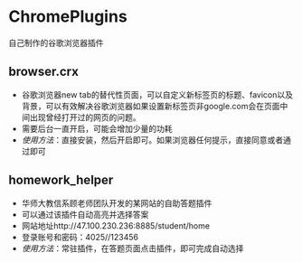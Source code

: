 # ChromePlugins
自己制作的谷歌浏览器插件

## browser.crx
- 谷歌浏览器new tab的替代性页面，可以自定义新标签页的标题、favicon以及背景，可以有效解决谷歌浏览器如果设置新标签页非google.com会在页面中间出现曾经打开过的网页的问题。
- 需要后台一直开启，可能会增加少量的功耗
- *使用方法*：直接安装，然后开启即可。如果浏览器任何提示，直接同意或者通过即可

## homework_helper
- 华师大教信系顾老师团队开发的某网站的自助答题插件
- 可以通过该插件自动高亮并选择答案
- 网站地址http://47.100.230.236:8885/student/home
- 登录账号和密码：4025//123456
- *使用方法*：常驻插件，在答题页面点击插件，即可完成自动选择
